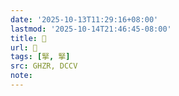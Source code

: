 ```yaml
---
date: '2025-10-13T11:29:16+08:00'
lastmod: '2025-10-14T21:46:45-08:00'
title: 󰠳
url: 󰠳
tags: [掔, 掔]
src: GHZR, DCCV
note:
---
```

